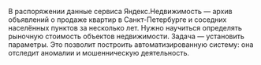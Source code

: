 В распоряжении данные сервиса Яндекс.Недвижимость — архив объявлений о продаже квартир в Санкт-Петербурге и соседних населённых
пунктов за несколько лет. Нужно научиться определять рыночную стоимость объектов недвижимости. Задача — установить параметры. 
Это позволит построить автоматизированную систему: она отследит аномалии и мошенническую деятельность.
